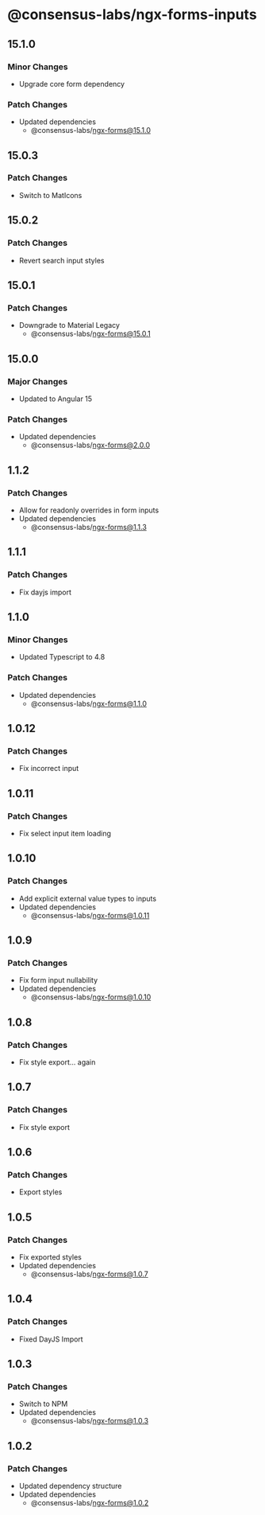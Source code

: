 # @consensus-labs/ngx-forms-inputs

## 15.1.0

### Minor Changes

- Upgrade core form dependency

### Patch Changes

- Updated dependencies
  - @consensus-labs/ngx-forms@15.1.0

## 15.0.3

### Patch Changes

- Switch to MatIcons

## 15.0.2

### Patch Changes

- Revert search input styles

## 15.0.1

### Patch Changes

- Downgrade to Material Legacy
  - @consensus-labs/ngx-forms@15.0.1

## 15.0.0

### Major Changes

- Updated to Angular 15

### Patch Changes

- Updated dependencies
  - @consensus-labs/ngx-forms@2.0.0

## 1.1.2

### Patch Changes

- Allow for readonly overrides in form inputs
- Updated dependencies
  - @consensus-labs/ngx-forms@1.1.3

## 1.1.1

### Patch Changes

- Fix dayjs import

## 1.1.0

### Minor Changes

- Updated Typescript to 4.8

### Patch Changes

- Updated dependencies
  - @consensus-labs/ngx-forms@1.1.0

## 1.0.12

### Patch Changes

- Fix incorrect input

## 1.0.11

### Patch Changes

- Fix select input item loading

## 1.0.10

### Patch Changes

- Add explicit external value types to inputs
- Updated dependencies
  - @consensus-labs/ngx-forms@1.0.11

## 1.0.9

### Patch Changes

- Fix form input nullability
- Updated dependencies
  - @consensus-labs/ngx-forms@1.0.10

## 1.0.8

### Patch Changes

- Fix style export... again

## 1.0.7

### Patch Changes

- Fix style export

## 1.0.6

### Patch Changes

- Export styles

## 1.0.5

### Patch Changes

- Fix exported styles
- Updated dependencies
  - @consensus-labs/ngx-forms@1.0.7

## 1.0.4

### Patch Changes

- Fixed DayJS Import

## 1.0.3

### Patch Changes

- Switch to NPM
- Updated dependencies
  - @consensus-labs/ngx-forms@1.0.3

## 1.0.2

### Patch Changes

- Updated dependency structure
- Updated dependencies
  - @consensus-labs/ngx-forms@1.0.2
